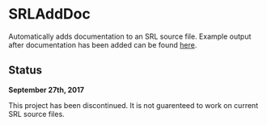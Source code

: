 # SRLAddDoc

Automatically adds documentation to an SRL source file.  Example output after documentation has been added can be found [here].

## Status
**September 27th, 2017**

This project has been discontinued. It is not guarenteed to work on current SRL source files.

[here]:http://docs.villavu.com/srl-6/bankscreen.html
